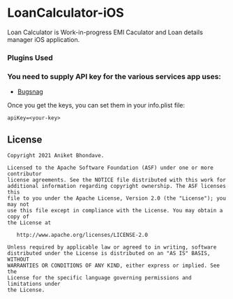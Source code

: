 # LoanCalculator-iOS
Loan Calculator is Work-in-progress EMI Caculator and Loan details manager iOS application.

### Plugins Used


### You need to supply API key for the various services app uses:
- [Bugsnag](https://app.bugsnag.com)

Once you get the keys, you can set them in your info.plist file:
```
apiKey=<your-key>

```

## License

```
Copyright 2021 Aniket Bhondave.

Licensed to the Apache Software Foundation (ASF) under one or more contributor
license agreements. See the NOTICE file distributed with this work for
additional information regarding copyright ownership. The ASF licenses this
file to you under the Apache License, Version 2.0 (the "License"); you may not
use this file except in compliance with the License. You may obtain a copy of
the License at

   http://www.apache.org/licenses/LICENSE-2.0

Unless required by applicable law or agreed to in writing, software
distributed under the License is distributed on an "AS IS" BASIS, WITHOUT
WARRANTIES OR CONDITIONS OF ANY KIND, either express or implied. See the
License for the specific language governing permissions and limitations under
the License.
```
